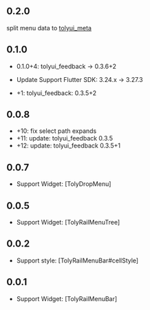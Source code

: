 ## 0.2.0
split menu data to [tolyui_meta](https://pub.dev/packages/tolyui_meta)


## 0.1.0

* 0.1.0+4: tolyui_feedback -> 0.3.6+2

* Update Support Flutter SDK: 3.24.x -> 3.27.3
* +1: tolyui_feedback: 0.3.5+2


## 0.0.8

* +10: fix select path expands
* +11:  update: tolyui_feedback 0.3.5
* +12:  update: tolyui_feedback 0.3.5+1


## 0.0.7

* Support Widget: [TolyDropMenu]


## 0.0.5

* Support Widget: [TolyRailMenuTree]


## 0.0.2

* Support style: [TolyRailMenuBar#cellStyle]


## 0.0.1

* Support Widget: [TolyRailMenuBar]



